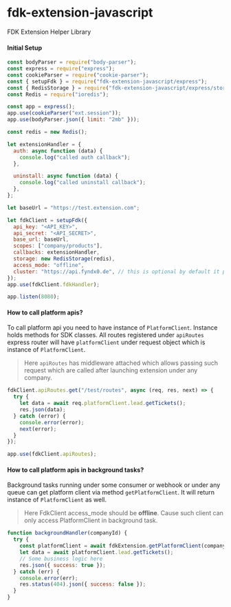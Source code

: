 # fdk-extension-javascript

FDK Extension Helper Library

#### Initial Setup

```javascript
const bodyParser = require("body-parser");
const express = require("express");
const cookieParser = require("cookie-parser");
const { setupFdk } = require("fdk-extension-javascript/express");
const { RedisStorage } = require("fdk-extension-javascript/express/storage");
const Redis = require("ioredis");

const app = express();
app.use(cookieParser("ext.session"));
app.use(bodyParser.json({ limit: "2mb" }));

const redis = new Redis();

let extensionHandler = {
  auth: async function (data) {
    console.log("called auth callback");
  },

  uninstall: async function (data) {
    console.log("called uninstall callback");
  },
};

let baseUrl = "https://test.extension.com";

let fdkClient = setupFdk({
  api_key: "<API_KEY>",
  api_secret: "<API_SECRET>",
  base_url: baseUrl,
  scopes: ["company/products"],
  callbacks: extensionHandler,
  storage: new RedisStorage(redis),
  access_mode: "offline",
  cluster: "https://api.fyndx0.de", // this is optional by default it points to prod.
});
app.use(fdkClient.fdkHandler);

app.listen(8080);
```

#### How to call platform apis?

To call platform api you need to have instance of `PlatformClient`. Instance holds methods for SDK classes. All routes registered under `apiRoutes` express router will have `platformClient` under request object which is instance of `PlatformClient`.

> Here `apiRoutes` has middleware attached which allows passing such request which are called after launching extension under any company.

```javascript
fdkClient.apiRoutes.get("/test/routes", async (req, res, next) => {
  try {
    let data = await req.platformClient.lead.getTickets();
    res.json(data);
  } catch (error) {
    console.error(error);
    next(error);
  }
});

app.use(fdkClient.apiRoutes);
```

#### How to call platform apis in background tasks?

Background tasks running under some consumer or webhook or under any queue can get platform client via method `getPlatformClient`. It will return instance of `PlatformClient` as well. 

> Here FdkClient access_mode should be **offline**. Cause such client can only access PlatformClient in background task.  

```javascript
function backgroundHandler(companyId) {
  try {
    const platformClient = await fdkExtension.getPlatformClient(companyId);
    let data = await platformClient.lead.getTickets();
    // Some business logic here
    res.json({ success: true });
  } catch (err) {
    console.error(err);
    res.status(404).json({ success: false });
  }
}
```

